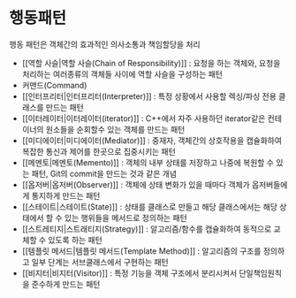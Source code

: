 # 행동패턴

행동 패턴은 객체간의 효과적인 의사소통과 책임할당을 처리

- [[역할 사슬|역할 사슬(Chain of Responsibility)]] : 요청을 하는 객체와, 요청을 처리하는 여러종류의 객체들 사이에 역할 사슬을 구성하는 패턴
- 커맨드(Command)
- [[인터프리터|인터프리터(Interpreter)]] : 특정 상황에서 사용할 렉싱/파싱 전용 클래스를 만드는 패턴
- [[이터레이터|이터레이터(iterator)]] : C++에서 자주 사용하던 iterator같은 컨테이너의 원소들을 순회할수 있는 객체를 만드는 패턴
- [[미디에이터|미디에이터(Mediator)]] : 중재자, 객체간의 상호작용을 캡슐화하여 복잡한 통신과 제어를 한곳으로 집중시키는 패턴  
- [[메멘토|메멘토(Memento)]] : 객체의 내부 상태를 저장하고 나중에 복원할 수 있는 패턴, Git의 commit을 만드는 것과 같은 개념
- [[옵저버|옵저버(Observer)]] : 객체에 상태 변화가 있을 때마다 객체가 옵저버들에게 통지하게 만드는 패턴  
- [[스테이트|스테이트(State)]] : 상태를 클래스로 만들고 해당 클래스에서는 해당 상태에서 할 수 있는 행위들을 메서드로 정의하는 패턴
- [[스트레티지|스트래티지(Strategy)]] : 알고리즘/함수를 캡슐화하여 동적으로 교체할 수 있도록 하는 패턴  
- [[템플릿 메서드|템플릿 메서드(Template Method)]] : 알고리즘의 구조를 정의하고 일부 단계는 서브클래스에서 구현하는 패턴
- [[비지터|비지터(Visitor)]] : 특정 기능을 객체 구조에서 분리시켜서 단일책임원칙을 준수하게 만드는 패턴  